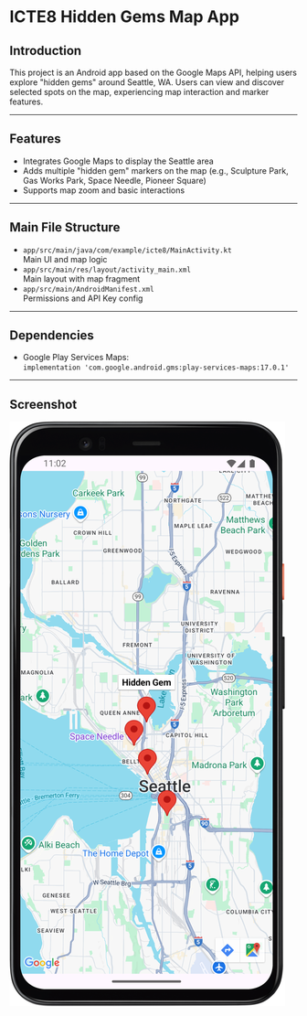 # ICTE8 Hidden Gems Map App

## Introduction

This project is an Android app based on the Google Maps API, helping users explore "hidden gems" around Seattle, WA. Users can view and discover selected spots on the map, experiencing map interaction and marker features.

---

## Features

- Integrates Google Maps to display the Seattle area
- Adds multiple "hidden gem" markers on the map (e.g., Sculpture Park, Gas Works Park, Space Needle, Pioneer Square)
- Supports map zoom and basic interactions

---

## Main File Structure

- `app/src/main/java/com/example/icte8/MainActivity.kt`  
  Main UI and map logic
- `app/src/main/res/layout/activity_main.xml`  
  Main layout with map fragment
- `app/src/main/AndroidManifest.xml`  
  Permissions and API Key config

---

## Dependencies

- Google Play Services Maps:  
  `implementation 'com.google.android.gms:play-services-maps:17.0.1'`

---

## Screenshot

![App Screenshot](ICTE8_Screenshot.png)


